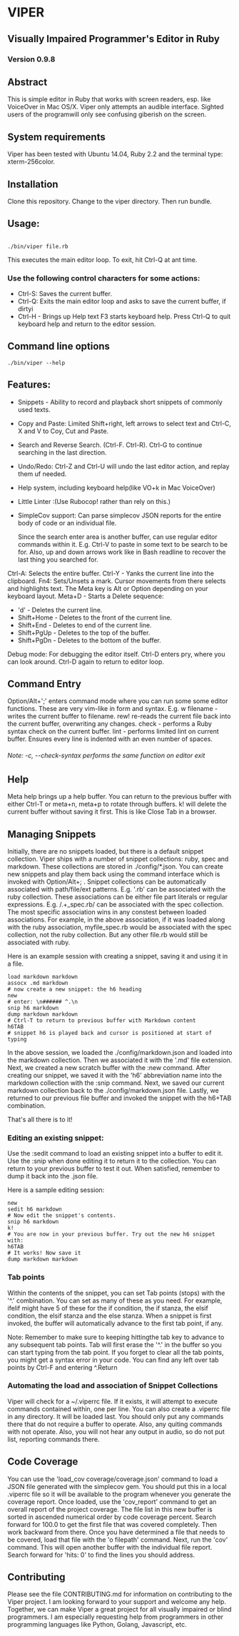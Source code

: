 # VIPER

## Visually Impaired Programmer's Editor in Ruby

### Version 0.9.8




## Abstract

This is simple editor in Ruby that works with screen readers, esp. like VoiceOver 
in Mac OS/X. 
Viper only attempts an audible interface. Sighted users of the programwill only see confusing giberish on the screen.


## System requirements


Viper has been tested with Ubuntu 14.04, Ruby 2.2 and the terminal type: xterm-256color.


## Installation


Clone this repository. Change to the viper directory.
Then run bundle.


## Usage:

```

./bin/viper file.rb

```

This executes the main editor loop. To exit, hit Ctrl-Q at ant time.

### Use the following control characters for some actions:

- Ctrl-S: Saves the current buffer.
- Ctrl-Q: Exits the main editor loop and asks to save the current buffer, if dirtyi
- Ctrl-H - Brings up Help text
F3 starts keyboard help. Press Ctrl-Q to quit keyboard help and return to the editor session.

## Command line options


```
./bin/viper --help
```


## Features:


- Snippets - Ability to record and playback short snippets of commonly used texts. 
- Copy and Paste: Limited Shift+right, left arrows to select text and Ctrl-C, X and V to Coy, Cut and Paste. 
- Search and Reverse Search. (Ctrl-F. Ctrl-R). Ctrl-G to continue searching in the last direction.
- Undo/Redo: Ctrl-Z and Ctrl-U will undo the last editor action, and replay them uf needed. 
- Help system, including keyboard help(like VO+k in Mac VoiceOver)
- Little Linter :(Use Rubocop! rather than rely on this.)
- SimpleCov support: Can parse simplecov JSON reports for the entire body of code or an individual file.


  Since the search enter area is another buffer, can use regular editor commands within it. E.g. Ctrl-V to paste in some 
  text to be search to be for.
Also, up and down arrows work like in Bash readline to recover the last thing you searched for.


Ctrl-A: Selects the entire buffer.
Ctrl-Y - Yanks the current line into the clipboard.
Fn4: Sets/Unsets a mark. Cursor movements from there selects and highlights text.
The Meta key is Alt or Option depending on your keyboard layout.
Meta+D - Starts a Delete sequence:
+ 'd' - Deletes the current line.
+ Shift+Home - Deletes to the front of the current line.
+ Shift+End - Deletes to end of the current line.
+ Shift+PgUp - Deletes to the top of the buffer.
+ Shift+PgDn - Deletes to the bottom of the buffer.


Debug mode: For debugging the editor itself.
  Ctrl-D enters pry, where you can look around. Ctrl-D again to return to editor loop.


## Command Entry


Option/Alt+';' enters command mode where you can run some some editor functions.
These are very vim-like in form and syntax.
E.g.  w filename - writes the current buffer to filename. rew! re-reads the current file back
into the current buffer, overwriting any changes.
check - performs a Ruby syntax check on the current buffer.
lint - performs limited lint on current buffer. Ensures every line is indented with an even number of spaces.



###### Note: -c, --check-syntax performs the same function on editor exit

## Help


Meta help brings up a help buffer. You can
return to the previous buffer with either Ctrl-T or meta+n, meta+p to rotate through buffers.
k! will delete the current buffer without saving it first. This is
like Close Tab in a browser.


## Managing Snippets


Initially, there are no snippets loaded, but there is a default snippet collection. Viper ships with a number of snippet collections: ruby, spec and markdown.
These collections are stored in ./config/*.json. You can create new snippets and play them back using the command interface which is invoked with Option/Alt+; .
Snippet collections can be automatically associated with path/file/ext patterns. E.g. '.rb' can be associated with the ruby collection.
These associations can be either file part literals or regular expressions. E.g. /.+_spec.rb/ can be associated with the spec collection.
The most specific association wins in any constest between loaded associations. For example, in the above association, if it was loaded along with the ruby association, myfile_spec.rb would be associated with the spec collection, not the ruby collection.
But any other file.rb would still be associated with ruby.



Here is an example session with creating a snippet, saving it and using it in a file.



```
load markdown markdown
assocx .md markdown
# now create a new snippet: the h6 heading
new
# enter: \n###### ^.\n
snip h6 markdown
dump markdown markdown
# Ctrl-T to return to previous buffer with Markdown content
h6TAB
# snippet h6 is played back and cursor is positioned at start of typing
```


In the above session, we loaded the ./config/markdown.json and loaded into the markdown collection.
Then we associated it with the '.md' file extension. Next, we created a new scratch buffer with the :new command.
After creating our snippet, we saved it with the 'h6' abbreviation name into the markdown collection with the :snip command.
Next, we saved our current markdown collection back to the ./config/markdown.json file.
Lastly, we returned to our previous file buffer and invoked the snippet with the h6+TAB combination.

That's all there is to it!


### Editing an existing snippet:


Use the :sedit command to load an existing snippet into a buffer to edit it. Use the :snip when done editing it to return it to the collection. You can return to your previous buffer
to test it out. When satisfied, remember to dump it back into the .json file.




Here is a sample editing session:



```
new
sedit h6 markdown
# Now edit the snippet's contents.
snip h6 markdown
k!
# You are now in your previous buffer. Try out the new h6 snippet with: 
h6TAB
# It works! Now save it
dump markdown markdown
```


### Tab points

Within the contents of the snippet, you can set Tab points (stops) with the '^.' combination. You can set as many of these as you need. For example, ifelif might have 5 of these for the if condition, the 
if stanza, the elsif condition, the elsif stanza and the else stanza.
When a snippet is first invoked, the buffer will automatically advance to the first tab point, if any.


Note: Remember to make sure to keeping hittingthe tab key to advance to any subsequent tab points. Tab will first erase the '^.' in the buffer so you can start typing from the tab point.
If you forget to clear all the tab points, you might get a syntax error in your code.
You can find any left over tab points by Ctrl-F and entering ^.Return




### Automating the load and association of Snippet Collections

Viper will check for a ~/.viperrc file. If it exists, it will attempt to execute commands contained within, one per line.
You can also create a .viperrc file in any directory. It will be loaded last. You should only put any commands there that do not require a buffer to operate. Also, any quiting commands with not operate. Also, you will not hear any output in audio, so do not put list, reporting commands there.


## Code Coverage

You can use the 'load_cov coverage/coverage.json' command to load a JSON file
generated with the simplecov gem. You should put this in a local .viperrc file so it will be available to the program whenever you generate the coverage report.
Once loaded, use the 'cov_report' command to get an overall report of the project coverage. The file list in this new buffer
is sorted in ascended numerical order by code coverage percent. Search forward for 100.0 to get the first file that was covered completely. Then work backward from there.
Once you have determined a file that needs to be covered, load that file with the 'o filepath' command. Next, run the 'cov' command. This will open another buffer with the individual
file report. Search forward for 'hits: 0' to find the lines you should address.



## Contributing


Please see the file CONTRIBUTING.md for information on contributing to the Viper project. 
I am looking forward to your support and welcome any help. Together, we can make Viper a great project
for all visually impaired or blind programmers.  I am especially requesting help from programmers in other programming languages like Python, Golang, Javascript, etc.




